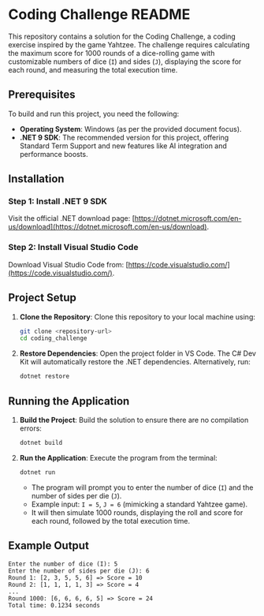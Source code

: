 # Coding Challenge README

This repository contains a solution for the Coding Challenge, a coding exercise inspired by the game Yahtzee. The challenge requires calculating the maximum score for 1000 rounds of a dice-rolling game with customizable numbers of dice (`I`) and sides (`J`), displaying the score for each round, and measuring the total execution time.

## Prerequisites

To build and run this project, you need the following:

- **Operating System**: Windows (as per the provided document focus).
- **.NET 9 SDK**: The recommended version for this project, offering Standard Term Support and new features like AI integration and performance boosts.

## Installation

### Step 1: Install .NET 9 SDK
Visit the official .NET download page: [https://dotnet.microsoft.com/en-us/download](https://dotnet.microsoft.com/en-us/download).
### Step 2: Install Visual Studio Code
Download Visual Studio Code from: [https://code.visualstudio.com/](https://code.visualstudio.com/).

## Project Setup

1. **Clone the Repository**:
   Clone this repository to your local machine using:
   ```bash
   git clone <repository-url>
   cd coding_challenge
   ```

2. **Restore Dependencies**:
   Open the project folder in VS Code. The C# Dev Kit will automatically restore the .NET dependencies. Alternatively, run:
   ```bash
   dotnet restore
   ```

## Running the Application

1. **Build the Project**:
   Build the solution to ensure there are no compilation errors:
   ```bash
   dotnet build
   ```

2. **Run the Application**:
   Execute the program from the terminal:
   ```bash
   dotnet run
   ```
   - The program will prompt you to enter the number of dice (`I`) and the number of sides per die (`J`).
   - Example input: `I = 5`, `J = 6` (mimicking a standard Yahtzee game).
   - It will then simulate 1000 rounds, displaying the roll and score for each round, followed by the total execution time.

## Example Output
```
Enter the number of dice (I): 5
Enter the number of sides per die (J): 6
Round 1: [2, 3, 5, 5, 6] => Score = 10
Round 2: [1, 1, 1, 1, 3] => Score = 4
...
Round 1000: [6, 6, 6, 6, 5] => Score = 24
Total time: 0.1234 seconds
```

